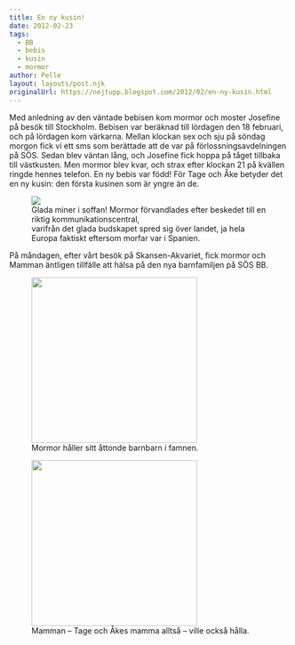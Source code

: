 ```yaml
---
title: En ny kusin!
date: 2012-02-23
tags: 
  - BB
  - bebis
  - kusin
  - mormor	
author: Pelle
layout: layouts/post.njk
originalUrl: https://nejtupp.blogspot.com/2012/02/en-ny-kusin.html
---
```


Med anledning av den väntade bebisen kom mormor och moster Josefine på besök till Stockholm. Bebisen var beräknad till lördagen den 18 februari, och på lördagen kom värkarna. Mellan klockan sex och sju på söndag morgon fick vi ett sms som berättade att de var på förlossningsavdelningen på SÖS. Sedan blev väntan lång, och Josefine fick hoppa på tåget tillbaka till västkusten. Men mormor blev kvar, och strax efter klockan 21 på kvällen ringde hennes telefon. En ny bebis var född! För Tage och Åke betyder det en ny kusin: den första kusinen som är yngre än de.</div>

<figure>
	<img src="../../../../img/Besked+om+ny+kusin-_MG_0935.jpg">
	<figcaption>Glada miner i soffan! Mormor förvandlades efter beskedet till en riktig kommunikationscentral, <br>varifrån det glada budskapet spred sig över landet, ja hela Europa faktiskt eftersom morfar var i Spanien.</figcaption>
</figure>På måndagen, efter vårt besök på Skansen-Akvariet, fick mormor och Mamman äntligen tillfälle att hälsa på den nya barnfamiljen på SÖS BB.</div>

<figure>
	<img src="../../../../img/IMG_0473.JPG" width="298">
	<figcaption>Mormor håller sitt åttonde barnbarn i famnen.</figcaption>
</figure>

<figure>
	<img src="../../../../img/IMG_0477.JPG" width="298">
	<figcaption>Mamman – Tage och Åkes mamma alltså – ville också hålla.</figcaption>
</figure>
